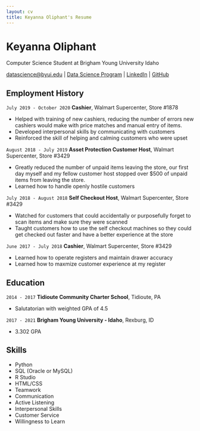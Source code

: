 ```yaml
---
layout: cv
title: Keyanna Oliphant's Resume
---
```

# Keyanna Oliphant
Computer Science Student at Brigham Young University Idaho

<div id="webaddress">
<a href="oli17003@byui.edu">datascience@byui.edu</a>
| <a href="https://byuidatascience.github.io/development.html">Data Science Program</a>
| <a href="https://www.linkedin.com/groups/13537407/">LinkedIn</a>
| <a href="https://github.com/byuids-resumes">GitHub</a>
</div>

<!-- https://www.monique.tech/the-art-of-markdown -->
## Employment History
`July 2019 - October 2020`
__Cashier__, Walmart Supercenter, Store #1878
- Helped with training of new cashiers, reducing the number of errors new cashiers would make with price matches and manual entry of items.
- Developed interpersonal skills by communicating with customers
- Reinforced the skill of helping and calming customers who were upset

`August 2018 - July 2019`
__Asset Protection Customer Host__, Walmart Supercenter, Store #3429
- Greatly reduced the number of unpaid items leaving the store, our first day myself and my fellow customer host stopped over $500 of unpaid items from leaving the store.
- Learned how to handle openly hostile customers 

`July 2018 - August 2018`
__Self Checkout Host__, Walmart Supercenter, Store #3429
- Watched for customers that could accidentally or purposefully forget to scan items and make sure they were scanned
- Taught customers how to use the self checkout machines so they could get checked out faster and have a better experience at the store

`June 2017 - July 2018`
__Cashier__, Walmart Supercenter, Store #3429
- Learned how to operate registers and maintain drawer accuracy
- Learned how to maxmize customer experience at my register

## Education
`2014 - 2017`
__Tidioute Community Charter School__, Tidioute, PA

- Salutatorian with weighted GPA of 4.5

`2017 - 2021`
__Brigham Young University - Idaho__, Rexburg, ID

-  3.302 GPA

## Skills
- Python
- SQL (Oracle or MySQL)
- R Studio
- HTML/CSS
- Teamwork
- Communication
- Active Listening
- Interpersonal Skills
- Customer Service
- Willingness to Learn

<!-- ### Footer

Last updated: May 2013 -->


